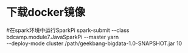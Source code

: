 # 下载docker镜像

#在spark环境中运行SparkPi
spark-submit --class bdcamp.module7.JavaSparkPi --master yarn \
--deploy-mode cluster /path/geekbang-bigdata-1.0-SNAPSHOT.jar 10



